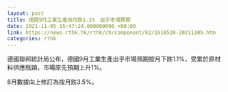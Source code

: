 ```yaml
---
layout: post
title: 德國9月工業生產按月跌1.1%　出乎市場預期
date: 2021-11-05 15:47:24.000000000 +08:00
link: https://news.rthk.hk/rthk/ch/component/k2/1618520-20211105.htm
categories: rthk
---
```


德國聯邦統計局公布，德國9月工業生產出乎市場預期按月下跌1.1%，受累於原材料供應瓶頸，市場原先預期上升1%。

8月數據向上修訂為按月跌3.5%。
